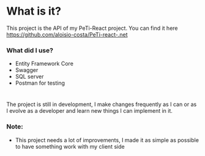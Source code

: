 # What is it?
This project is the API of my PeTi-React project. You can find it here https://github.com/aloisio-costa/PeTi-react-.net

### What did I use?
- Entity Framework Core
- Swagger
- SQL server
- Postman for testing

#
The project is still in development, I make changes frequently as I can or as I evolve as a developer and 
learn new things I can implement in it.

### Note:
- This project needs a lot of  improvements, I made it as simple as possible to have something work with my client side
